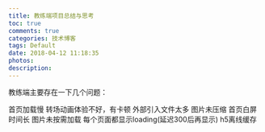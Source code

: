 ```yaml
---
title: 教练端项目总结与思考
toc: true
comments: true
categories: 技术博客
tags: Default
date: 2018-04-12 11:18:35
photos:
description:
---
```


教练端主要存在一下几个问题：

首页加载慢
转场动画体验不好，有卡顿
外部引入文件太多
图片未压缩
首页白屏时间长
图片未按需加载
每个页面都显示loading(延迟300后再显示) 
h5离线缓存
